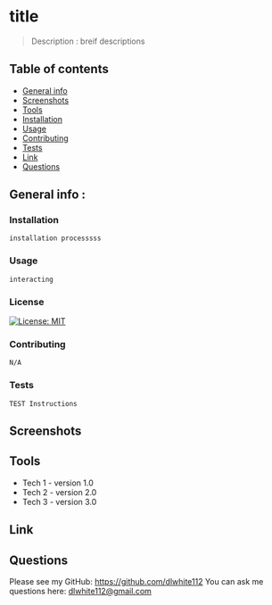 # title 
  > Description : breif descriptions
  
  ## Table of contents
  * [General info](#general-info)
  * [Screenshots](#screenshots)
  * [Tools](#tools)
  * [Installation](#installation)
  * [Usage](#usage)
  * [Contributing](#contributing)
  * [Tests](#tests)
  * [Link](#link)
  * [Questions](#Questions)
  
  
  ## General info : 

  ### Installation 
    installation processsss

  ### Usage
    interacting

  ### License
  [![License: MIT](https://img.shields.io/badge/License-MIT-yellow.svg)](https://opensource.org/icenses/MIT)

  ### Contributing
    N/A

  ### Tests
    TEST Instructions
  
  
  ## Screenshots

  
  
  ## Tools
  * Tech 1 - version 1.0
  * Tech 2 - version 2.0
  * Tech 3 - version 3.0
  
  ## Link
  
  
  
  ## Questions
  Please see my GitHub: https://github.com/dlwhite112
  You can ask me questions here: dlwhite112@gmail.com
  
